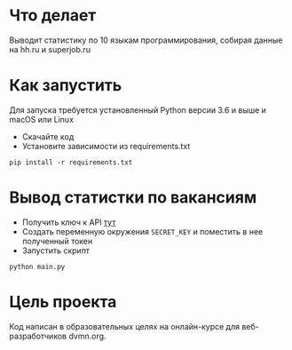 # Что делает
Выводит статистику по 10 языкам программирования, собирая данные на hh.ru и superjob.ru


# Как запустить
Для запуска требуется установленный Python версии 3.6 и выше и macOS или Linux

- Скачайте код
- Установите зависимости из requirements.txt
```
pip install -r requirements.txt
```
# Вывод статистки по вакансиям

- Получить ключ к API <a href="https://api.superjob.ru/" target="_blank">тут</a>
- Создать переменную окружения `SECRET_KEY` и поместить в нее полученный токен
- Запустить скрипт
```
python main.py
```
# Цель проекта

Код написан в образовательных целях на онлайн-курсе для веб-разработчиков dvmn.org.